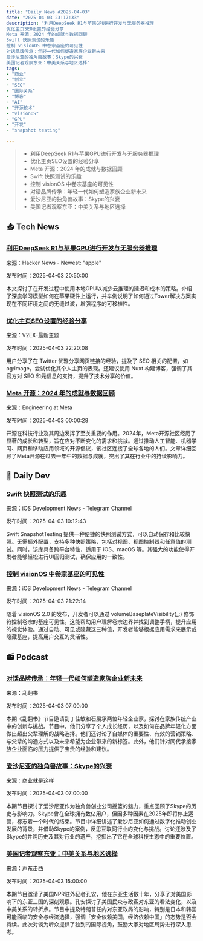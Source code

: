 ```yaml
---
title: "Daily News #2025-04-03"
date: "2025-04-03 23:17:33"
description: "利用DeepSeek R1与苹果GPU进行开发与无服务器推理
优化主页SEO设置的经验分享
Meta 开源：2024 年的成就与数据回顾
Swift 快照测试的乐趣
控制 visionOS 中卷宗基座的可见性
对话品牌传承：年轻一代如何塑造家族企业新未来
爱沙尼亚的独角兽故事：Skype的兴衰
美国记者观察东亚：中美关系与地区选择"
tags: 
- "商业"
- "创业"
- "SEO"
- "国际关系"
- "博客"
- "AI"
- "开源技术"
- "visionOS"
- "GPU"
- "开发"
- "snapshot testing"

---
```


> - 利用DeepSeek R1与苹果GPU进行开发与无服务器推理
> - 优化主页SEO设置的经验分享
> - Meta 开源：2024 年的成就与数据回顾
> - Swift 快照测试的乐趣
> - 控制 visionOS 中卷宗基座的可见性
> - 对话品牌传承：年轻一代如何塑造家族企业新未来
> - 爱沙尼亚的独角兽故事：Skype的兴衰
> - 美国记者观察东亚：中美关系与地区选择

## 📥 Tech News

### [利用DeepSeek R1与苹果GPU进行开发与无服务器推理](https://tower.dev/blog/develop-with-deepseek-r1-on-apple-gpus-deploy-with-serverless-inference)

来源：Hacker News - Newest: "apple"

发布时间：2025-04-03 20:50:00

本文探讨了在开发过程中使用本地GPU以减少云推理的延迟和成本的策略。介绍了深度学习模型如何在苹果硬件上运行，并举例说明了如何通过Tower解决方案实现在不同环境之间的无缝过渡，增强程序的可移植性。

### [优化主页SEO设置的经验分享](https://www.v2ex.com/t/1123228)

来源：V2EX-最新主题

发布时间：2025-04-03 22:20:08

用户分享了在 Twitter 优雅分享网页链接的经验，提及了 SEO 相关的配置，如 og:image，尝试优化其个人主页的表现。还建议使用 Nuxt 构建博客，强调了其官方对 SEO 和元信息的支持，提升了技术分享的价值。

### [Meta 开源：2024 年的成就与数据回顾](https://engineering.fb.com/2025/04/02/open-source/meta-open-source-by-the-numbers/)

来源：Engineering at Meta

发布时间：2025-04-03 00:00:28

开源在科技行业及其周边发挥了至关重要的作用。2024年，Meta开源社区经历了显著的成长和转型，旨在应对不断变化的需求和挑战。通过推动人工智能、机器学习、网页和移动应用领域的开源倡议，该社区连接了全球各地的人们。文章详细回顾了Meta开源在过去一年中的数据与成就，突出了其在行业中的持续影响力。

## 💾 Daily Dev

### [Swift 快照测试的乐趣](https://github.com/pointfreeco/swift-snapshot-testing)

来源：iOS Development News - Telegram Channel

发布时间：2025-04-03 10:12:43

Swift SnapshotTesting 提供一种便捷的快照测试方式，可以自动保存和比较快照。无需额外配置，支持多种快照策略，包括对视图、视图控制器和任意值的测试。同时，该库具备跨平台特性，适用于 iOS、macOS 等。其强大的功能使得开发者能够轻松进行UI回归测试，确保应用的一致性。

### [控制 visionOS 中卷宗基座的可见性](https://www.createwithswift.com/controlling-the-visibility-of-the-baseplate-of-volumes-in-visionos/)

来源：iOS Development News - Telegram Channel

发布时间：2025-04-03 21:22:14

随着 visionOS 2.0 的发布，开发者可以通过 volumeBaseplateVisibility(_:) 修饰符控制卷宗的基座可见性。这能帮助用户理解卷宗边界并找到调整手柄，提升应用的视觉体验。通过自动、可见或隐藏这三种值，开发者能够根据应用需求来展示或隐藏基座，提高用户交互的灵活性。

## 📻 Podcast

### [对话品牌传承：年轻一代如何塑造家族企业新未来](https://www.xiaoyuzhoufm.com/episode/67ed67dbf9578163d6a8f114)

来源：乱翻书

发布时间：2025-04-03 07:00:00

本期《乱翻书》节目邀请到丁佳敏和石展承两位年轻企业家，探讨在家族传统产业中的创新与挑战。节目中，他们分享了个人成长经历，以及如何在品牌年轻化方面做出超出父辈理解的战略选择。他们还讨论了自媒体的重要性、有效的营销策略、与父辈的沟通方式以及未来希望为企业带来的新标签。此外，他们针对同代承接家族企业面临的压力提供了宝贵的经验和建议。

### [爱沙尼亚的独角兽故事：Skype的兴衰](https://www.xiaoyuzhoufm.com/episode/67ed40a70decaeb094895bb4)

来源：商业就是这样

发布时间：2025-04-03 07:00:00

本期节目探讨了爱沙尼亚作为独角兽创业公司摇篮的魅力，重点回顾了Skype的历史与影响力。Skype曾在全球拥有数亿用户，但因多种因素在2025年即将停止运营，标志着一个时代的结束。节目中详细讲述了爱沙尼亚如何通过数字化推动创业发展的背景，并借助Skype的案例，反思互联网行业的变化与挑战。讨论还涉及了Skype的并购历史及其对行业的遗产，挖掘出了它在全球科技生态中的重要位置。

### [美国记者观察东亚：中美关系与地区选择](https://www.xiaoyuzhoufm.com/episode/67ee3261a6a24ce40f368204)

来源：声东击西

发布时间：2025-04-03 15:00:00

本期节目邀请了美国NPR驻外记者孔安，他在东亚生活数十年，分享了对美国影响下的东亚三国的深刻观察。孔安探讨了美国民众与政客对东亚的看法变化，以及中美关系的转折点。节目中提及特朗普任内对东亚政局的影响，特别是日本和韩国可能面临的安全与经济选择，强调「安全依赖美国，经济依赖中国」的态势是否会持续。此次对谈为听众提供了独到的国际视角，鼓励大家对地区局势进行深入思考。
